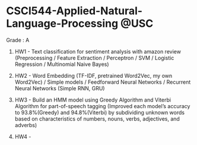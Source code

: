 # CSCI544-Applied-Natural-Language-Processing @USC

Grade : A

1. HW1 - Text classification for sentiment analysis with amazon review \
      (Preprocessing / Feature Extraction / Perceptron / SVM / Logistic Regression / Multinomial Naive Bayes)

2. HW2 - Word Embedding (TF-IDF, pretrained Word2Vec, my own Word2Vec) / Simple models / Feedforward Neural Networks / Recurrent Neural Networks (Simple RNN, GRU)

3. HW3 - Build an HMM model using Greedy Algorithm and Viterbi Algorithm for part-of-speech tagging
       (Improved each model’s accuracy to 93.8%(Greedy) and 94.8%(Viterbi) by subdividing unknown words based on characteristics of numbers, nouns, verbs, adjectives, and adverbs)
4. HW4 -
